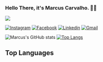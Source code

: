 ### Hello There, it's Marcus Carvalho.  👋🥰

<div>
  <a href="https://www.instagram.com/marcuscf10/" target="_blank"><img src="https://img.shields.io/badge/Instagram-E4405F?style=for-the-badge&logo=instagram&logoColor=white" target="_blank"></a>

</div>

[![Instagram](https://img.shields.io/badge/Instagram-E4405F?style=for-the-badge&logo=instagram&logoColor=white)](https://www.instagram.com/marcuscf10/)
[![Facebook](https://img.shields.io/badge/Facebook-1877F2?style=for-the-badge&logo=facebook&logoColor=white)](https://www.facebook.com/MarcusCF10/)
[![Linkedin](https://img.shields.io/badge/LinkedIn-0077B5?style=for-the-badge&logo=linkedin&logoColor=white)](https://www.linkedin.com/in/marcusvcferreira/)
[![Gmail](https://img.shields.io/badge/Gmail-D14836?style=for-the-badge&logo=gmail&logoColor=white)](mailto:marcusferreiracarvalho@gmail.com)

![Marcus's GitHub stats](https://github-readme-stats.vercel.app/api?username=MarcusCarvalho21&show_icons=true&theme=tokyonight)
[![Top Langs](https://github-readme-stats.vercel.app/api/top-langs/?username=MarcusCarvalho21&layout=compact)](https://github.com/anuraghazra/github-readme-stats)

## Top Languages
